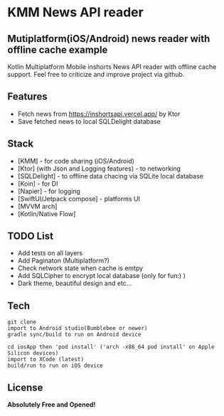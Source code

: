 # KMM News API reader
## Mutiplatform(iOS/Android) news reader with offline cache example

Kotlin Multiplatform Mobile inshorts News API reader with offline cache support.
Feel free to criticize and improve project via github.

## Features
- Fetch news from https://inshortsapi.vercel.app/ by Ktor
- Save fetched news to local SQLDelight database

## Stack
- [KMM] - for code sharing (iOS/Android)
- [Ktor] (with Json and Logging features) - to networking
- [SQLDelight] - to offline data chacing via SQLite local database
- [Koin] - for DI
- [Napier] - for logging
- [SwiftUI/Jetpack compose] - platforms UI
- [MVVM arch]
- [Kotlin/Native Flow]

## TODO List
- Add tests on all layers
- Add Paginaton (Multiplatform?)
- Check network state when cache is emtpy
- Add SQLCipher to encrypt local database (only for fun:) )
- Dark theme, beautiful design and etc...

## Tech
    git clone
    import to Android studio(Bumblebee or newer)
    gradle sync/build to run on Android device
    
    cd iosApp then 'pod install' ('arch -x86_64 pod install' on Apple Silicon devices)
    import to XCode (latest)
    build/run to run on iOS device
## License
**Absolutely Free and Opened!**
